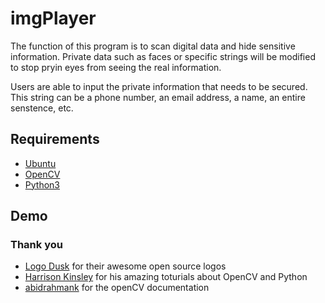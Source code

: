 # imgPlayer

The function of this program is to scan digital data and hide sensitive information.  Private data such as faces or specific strings will be modified to stop pryin eyes from seeing the real information.  

Users are able to input the private information that needs to be secured. This string can be a phone number, an email address, a name, an entire senstence, etc.  


## Requirements 
 + [Ubuntu](https://www.ubuntu.com/)
 + [OpenCV](https://pypi.python.org/pypi/opencv-python) 
 + [Python3](https://www.python.org/downloads/)

## Demo



### Thank you
+ [Logo Dusk](http://logodust.com/) for their awesome open source logos
+ [Harrison Kinsley](http://pythonprogramming.net/) for his amazing toturials about OpenCV and Python
+ [abidrahmank](https://opencv-python-tutroals.readthedocs.io/en/latest/) for the openCV documentation 

